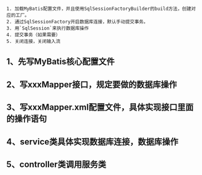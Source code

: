 

	1. 加载MyBatis配置文件，并且使用SqlSessionFactoryBuilder的build方法，创建对应的工厂。
	2. 通过SqlSessionFactory开启数据库连接，默认手动提交事务。
	3. 用`SqlSession`来执行数据库操作
	4. 提交事务（如果需要）
	5. 关闭连接，关闭输入流


## 1、先写MyBatis核心配置文件

## 2、写xxxMapper接口，规定要做的数据库操作

## 3、写xxxMapper.xml配置文件，具体实现接口里面的操作语句

## 4、service类具体实现数据库连接，数据库操作

## 5、controller类调用服务类
